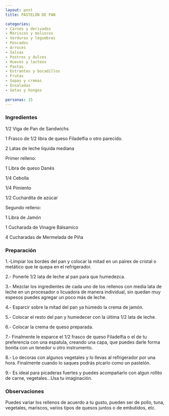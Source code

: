 ```yaml
---
layout: post
title: PASTELÓN DE PAN

categories:
- Carnes y derivados
- Mariscos y moluscos
- Verduras y legumbres
- Pescados
- Arroces
- Salsas
- Postres y dulces
- Huevos y lacteos
- Pastas
- Entrantes y bocadillos
- Frutas
- Sopas y cremas
- Ensaladas
- Setas y hongos
 
personas: 15 
---
```


<h3>Ingredientes</h3>
1/2 Viga de Pan de Sandwichs

1 Frasco de 1/2 libra de queso Filadelfia o otro parecido.

2 Latas de leche liquida mediana

Primer relleno:

1 Libra de queso Danés

1/4 Cebolla

1/4 Pimiento

1/2 Cuchardita de azúcar

Segundo relleno:

1 Libra de Jamón

1 Cucharada de Vinagre Bálsamico

4 Cucharadas de Mermelada de Piña

<h3>Preparación</h3>
1.-Limpiar los bordes del pan y colocar la mitad en un pairex de cristal o metático que te quepa en el refrigerador.

2.- Ponerle 1/2 lata de leche al pan para que humedezca.

3.- Mezclar los ingredientes de cada uno de los rellenos con media lata de leche en un procesador o licuadora de manera individual, sin quedan muy espesos puedes agregar un poco más de leche.

4.- Esparcir sobre la mitad del pan ya húmedo la crema de jamón.

5.- Colocar el resto del pan y humedecer con la última 1/2 lata de leche.

6.- Colocar la crema de queso preparada.

7.- Finalmente le esparce el 1/2 frasco de queso Filadelfia o el de tu preferencia con una espatula, creando una capa, que puedes darle forma bonita con un tenedor u otro instrumento.

8.- Lo decoras con algunos vegetales y lo llevas al refrigerador por una hora. Finalmente cuando lo saques podrás picarlo como un pastelón.

9.- Es ideal para picaderas fuertes y puedes acompañarlo con algun rollito de carne, vegetales...Usa tu imaginación.

<h3>Observaciones</h3>
Puedes variar los rellenos de acuerdo a tu gusto, pueden ser de pollo, tuna, vegetales, mariscos, varios tipos de quesos juntos o de embutidos, etc.

